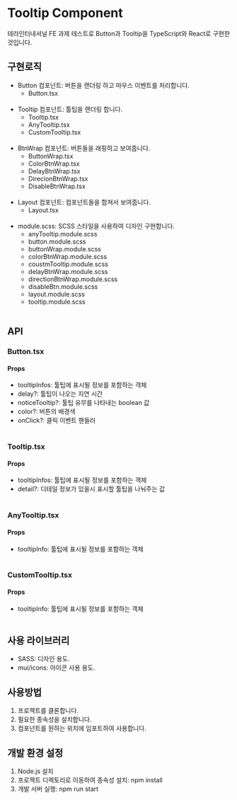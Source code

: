 # Tooltip Component

테라인터내셔널 FE 과제 테스트로 Button과 Tooltip을 TypeScript와 React로 구현한 것입니다.

## 구현로직

- Button 컴포넌트: 버튼을 랜더링 하고 마우스 이벤트를 처리합니다.
  - Button.tsx<br/><br/>
- Tooltip 컴포넌트: 툴팁을 랜더링 합니다.
  - Tooltip.tsx
  - AnyTooltip.tsx
  - CustomTooltip.tsx<br/><br/>
- BtnWrap 컴포넌트: 버튼들을 래핑하고 보여줍니다.
  - ButtonWrap.tsx
  - ColorBtnWrap.tsx
  - DelayBtnWrap.tsx
  - DirecionBtnWrap.tsx
  - DisableBtnWrap.tsx<br/><br/>
- Layout 컴포넌트: 컴포넌트들을 합쳐서 보여줍니다.
  - Layout.tsx<br/><br/>
- module.scss: SCSS 스타일을 사용하여 디자인 구현합니다.
  - anyTooltip.module.scss
  - button.module.scss
  - buttonWrap.module.scss
  - colorBtnWrap.module.scss
  - coustmTooltip.module.scss
  - delayBtnWrap.module.scss
  - directionBtnWrap.module.scss
  - disableBtn.module.scss
  - layout.module.scss
  - tooltip.module.scss<br/><br/>

## API

### Button.tsx

#### Props

- tooltipInfos: 툴팁에 표시될 정보를 포함하는 객체
- delay?: 툴팁이 나오는 지연 시간
- noticeTooltip?: 툴팁 유무를 나타내는 boolean 값
- color?: 버튼의 배경색
- onClick?: 클릭 이벤트 핸들러<br/><br/>

### Tooltip.tsx

#### Props

- tooltipInfos: 툴팁에 표시될 정보를 포함하는 객체
- detail?: 디테일 정보가 있을시 표시할 툴팁을 나눠주는 값<br/><br/>

### AnyTooltip.tsx

#### Props

- tooltipInfo: 툴팁에 표시될 정보를 포함하는 객체<br/><br/>

### CustomTooltip.tsx

#### Props

- tooltipInfo: 툴팁에 표시될 정보를 포함하는 객체<br/><br/>

## 사용 라이브러리

- SASS: 디자인 용도.
- mui/icons: 아이콘 사용 용도.

## 사용방법

1. 프로젝트를 클론합니다.
2. 필요한 종속성을 설치합니다.
3. 컴포넌트를 원하는 위치에 임포트하여 사용합니다.

## 개발 환경 설정

1. Node.js 설치
2. 프로젝트 디렉토리로 이동하여 종속성 설치: npm install
3. 개발 서버 실행: npm run start
